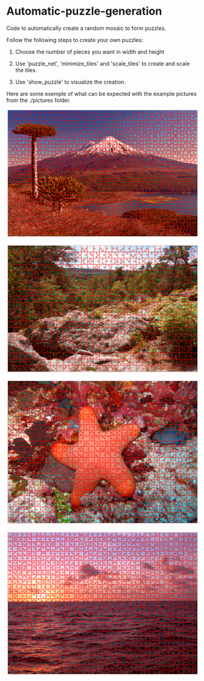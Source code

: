 # Automatic-puzzle-generation
Code to automatically create a random mosaic to form puzzles.

Follow the following steps to create your own puzzles:

  1) Choose the number of pieces you want in width and height

  2) Use 'puzzle_net', 'minimize_tiles' and 'scale_tiles' to create and scale the tiles.

  3) Use 'show_puzzle' to visualize the creation.

Here are some exemple of what can be expected with the example pictures from the ./pictures folder.


![Exemple picture](pictures/Volcan-Llaima-y-Laguna-Conguillio-desde-Sierra-Nevada-puzzle.png)


![Exemple picture](pictures/fontainebleau-forest-puzzle.png)


![Exemple picture](pictures/sea-underwater-biology-fauna-starfish-coral-puzzle.png)


![Exemple picture](pictures/sunset-on-sea-puzzle.png)
